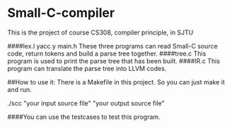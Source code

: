 # Small-C-compiler
This is the project of course CS308, compiler principle, in SJTU

####lex.l yacc.y main.h
These three programs can read Small-C source code, return tokens and build a parse tree together.
####tree.c
This program is used to print the parse tree that has been built. 
####IR.c
This program can translate the parse tree into LLVM codes.

##How to use it:
There is a Makefile in this project. So you can just make it and run.

./scc "your input source file" "your output source file"

####You can use the testcases to test this program.
